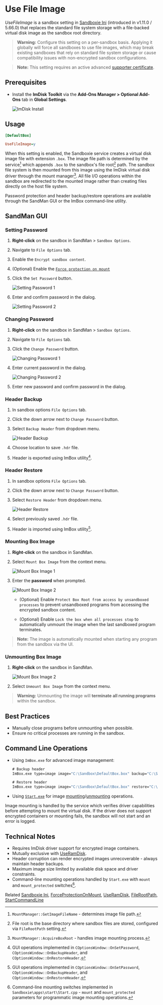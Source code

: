 # Use File Image

_UseFileImage_ is a sandbox setting in [Sandboxie Ini](SandboxieIni.md) (introduced in v1.11.0 / 5.66.0) that replaces the standard file system storage with a file-backed virtual disk image as the sandbox root directory.

> **Warning:** Configure this setting on a per-sandbox basis. Applying it globally will force all sandboxes to use file images, which may break existing sandboxes that rely on standard file system storage or cause compatibility issues with non-encrypted sandbox configurations.

> **Note:** This setting requires an active advanced [supporter certificate](https://sandboxie-plus.com/supporter-certificate/).

## Prerequisites

- Install the **ImDisk Toolkit** via the **Add-Ons Manager > Optional Add-Ons** tab in **Global Settings**.

    ![ImDisk Install](../Media/UseRamDisk1.png)

## Usage

```ini
[DefaultBox]

UseFileImage=y
```

When this setting is enabled, the Sandboxie service creates a virtual disk image file with extension `.box`. The image file path is determined by the service[^1] which appends `.box` to the sandbox's file root[^2] path. The sandbox file system is then mounted from this image using the ImDisk virtual disk driver through the mount manager[^3]. All file I/O operations within the sandbox are redirected to the mounted image rather than creating files directly on the host file system.

<!--The image file supports optional encryption using AES, Serpent, or Twofish algorithms with XTS mode.-->Password protection and header backup/restore operations are available through the SandMan GUI or the ImBox command-line utility.

## SandMan GUI

### Setting Password

1. **Right-click** on the sandbox in SandMan > `Sandbox Options`.
2. Navigate to `File Options` tab.
3. Enable the `Encrypt sandbox content`.
4. (Optional) Enable the [`Force protection on mount`](ForceProtectionOnMount.md)
5. Click the `Set Password` button.

    ![Setting Password 1](../Media/UseFileImage1.png)

6. Enter and confirm password in the dialog.

    ![Setting Password 2](../Media/UseFileImage2.png)

### Changing Password

1. **Right-click** on the sandbox in SandMan > `Sandbox Options`.
2. Navigate to `File Options` tab.
3. Click the `Change Password` button.

    ![Changing Password 1](../Media/UseFileImage3.png)

4. Enter current password in the dialog.

    ![Changing Password 2](../Media/UseFileImage4.png)

5. Enter new password and confirm password in the dialog.

### Header Backup

1. In sandbox options `File Options` tab.
2. Click the down arrow next to `Change Password` button.
3. Select `Backup Header` from dropdown menu.

    ![Header Backup](../Media/UseFileImage3.png)

4. Choose location to save `.hdr` file.
5. Header is exported using ImBox utility[^4].

### Header Restore

1. In sandbox options `File Options` tab.
2. Click the down arrow next to `Change Password` button.
3. Select `Restore Header` from dropdown menu.

    ![Header Restore](../Media/UseFileImage3.png)

4. Select previously saved `.hdr` file.
5. Header is imported using ImBox utility[^4].

### Mounting Box Image

1. **Right-click** on the sandbox in SandMan.
2. Select `Mount Box Image` from the context menu.

    ![Mount Box Image 1](../Media/UseFileImage5.png)

3. Enter the **password** when prompted.

    ![Mount Box Image 2](../Media/UseFileImage6.png)
    
    - (Optional) Enable `Protect Box Root from access by unsandboxed processes` to prevent unsandboxed programs from accessing the encrypted sandbox content.
    
    - (Optional) Enable `Lock the box when all processes stop` to automatically unmount the image when the last sandboxed program terminates.

> **Note:** The image is automatically mounted when starting any program from the sandbox via the UI.

### Unmounting Box Image

1. **Right-click** on the sandbox in SandMan.

    ![Mount Box Image 2](../Media/UseFileImage7.png)

2. Select `Unmount Box Image` from the context menu.

> **Warning:** Unmounting the image will **terminate all running programs** within the sandbox.

## Best Practices

- Manually close programs before unmounting when possible.
- Ensure no critical processes are running in the sandbox.

## Command Line Operations

- Using `ImBox.exe` for advanced image management:

  ```cmd
  # Backup header
  ImBox.exe type=image image="C:\Sandbox\DefaultBox.box" backup="C:\Sandbox\backup.hdr"
  
  # Restore header  
  ImBox.exe type=image image="C:\Sandbox\DefaultBox.box" restore="C:\Sandbox\backup.hdr"
  ```

- Using [`Start.exe`](StartCommandLine.md) for image [mounting](StartCommandLine.md#mount-box-images)/[unmounting](StartCommandLine.md#unmount-box-images) operations.

Image mounting is handled by the service which verifies driver capabilities before attempting to mount the virtual disk. If the driver does not support encrypted containers or mounting fails, the sandbox will not start and an error is logged.

## Technical Notes

- Requires ImDisk driver support for encrypted image containers.
- Mutually exclusive with [UseRamDisk](UseRamDisk.md).
- Header corruption can render encrypted images unrecoverable - always maintain header backups.
- Maximum image size limited by available disk space and driver constraints.
- Command-line mounting operations handled by `Start.exe` with `mount` and `mount_protected` switches[^5].

[^1]: `MountManager::GetImageFileName` - determines image file path.
[^2]: File root is the base directory where sandbox files are stored, configured via `FileRootPath` setting.
[^3]: `MountManager::AcquireBoxRoot` - handles image mounting process.
[^4]: GUI operations implemented in `COptionsWindow::OnSetPassword`, `COptionsWindow::OnBackupHeader`, and `COptionsWindow::OnRestoreHeader`.
[^5]: Command-line mounting switches implemented in `Sandboxie\apps\start\Start.cpp` - `mount` and `mount_protected` parameters for programmatic image mounting operations.

Related [Sandboxie Ini](SandboxieIni.md), [ForceProtectionOnMount](ForceProtectionOnMount.md), [UseRamDisk](UseRamDisk.md), [FileRootPath](FileRootPath.md), [StartCommandLine](StartCommandLine.md)